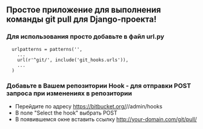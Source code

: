 ## Простое приложение для выполнения команды git pull для Django-проекта!

### Для использования просто добавьте в файл url.py
  ```
    urlpatterns = patterns('',
      ...
      url(r'^git/', include('git_hooks.urls')),
      ...
    )
  ```
### Добавьте в Вашем репозитории Hook - для отправки POST запроса при изменениях в репозитории 
  
  * Перейдите по адресу https://bitbucket.org/<YOUR LOGIN>/<REPO NAME>/admin/hooks
  * В поле "Select the hook" выбрать POST
  * В появившемся окне вставить ссылку http://your-domain.com/git/pull/
   